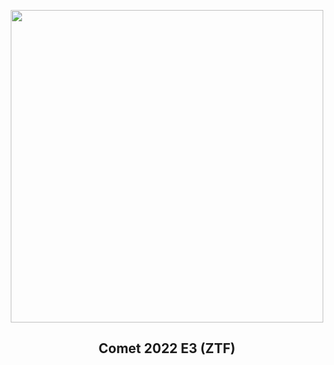 
<p align="center"><img src="https://apod.nasa.gov/apod/image/2212/c2022E3_ZTF_Bartlett800.png" width="500" height="500"></p>
<h2 align="center"> Comet 2022 E3 (ZTF) </h2>
